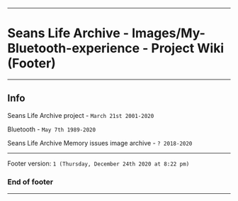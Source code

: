 
***

# Seans Life Archive - Images/My-Bluetooth-experience - Project Wiki (Footer)

***

## Info

Seans Life Archive project - `March 21st 2001-2020`

Bluetooth - `May 7th 1989-2020`

Seans Life Archive Memory issues image archive - `? 2018-2020`

***

Footer version: `1 (Thursday, December 24th 2020 at 8:22 pm)`

### End of footer

***
